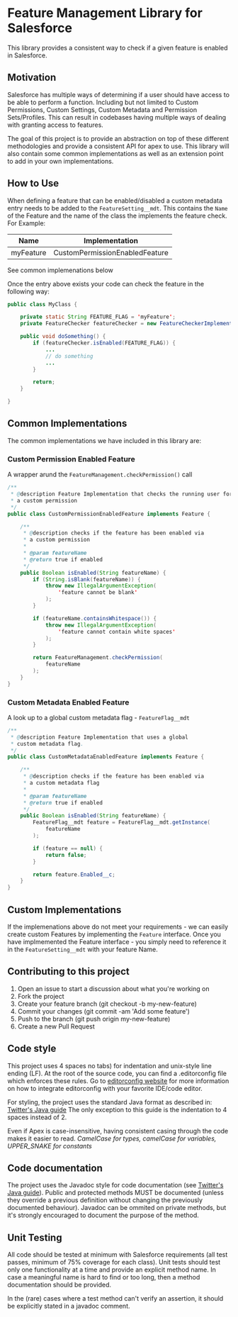 # Feature Management Library for Salesforce

This library provides a consistent way to check if a given feature is enabled in Salesforce.

## Motivation

Salesforce has multiple ways of determining if a user should have access to be able to perform a function. Including but not limited to Custom Permissions, Custom Settings, Custom Metadata and Permission Sets/Profiles. This can result in codebases having multiple ways of dealing with granting access to features.

The goal of this project is to provide an abstraction on top of these different methodologies and provide a consistent API for apex to use. This library will also contain some common implementations as well as an extension point to add in your own implementations.

## How to Use
When defining a feature that can be enabled/disabled a custom metadata entry needs to be added to the `FeatureSetting__mdt`. This contains the `Name` of the Feature and the name of the class the implements the feature check. For Example:

 Name | Implementation
------|----------------
myFeature | CustomPermissionEnabledFeature

See common implemenations below

Once the entry above exists your code can check the feature in the following way:
```java
public class MyClass {

    private static String FEATURE_FLAG = 'myFeature';
    private FeatureChecker featureChecker = new FeatureCheckerImplementation();

    public void doSomething() {
        if (featureChecker.isEnabled(FEATURE_FLAG)) {
            ...
            // do something
            ...
        }

        return;
    }

}
```

## Common Implementations

The common implementations we have included in this library are:

### Custom Permission Enabled Feature
A wrapper arund the `FeatureManagement.checkPermission()` call
```java
/**
 * @description Feature Implementation that checks the running user for
 * a custom permission
 */
public class CustomPermissionEnabledFeature implements Feature {

    /**
     * @description checks if the feature has been enabled via
     * a custom permission
     *
     * @param featureName
     * @return true if enabled
     */
    public Boolean isEnabled(String featureName) {
        if (String.isBlank(featureName)) {
            throw new IllegalArgumentException(
                'feature cannot be blank'
            );
        }

        if (featureName.containsWhitespace()) {
            throw new IllegalArgumentException(
                'feature cannot contain white spaces'
            );
        }

        return FeatureManagement.checkPermission(
            featureName
        );
    }
}
```

### Custom Metadata Enabled Feature
A look up to a global custom metadata flag - `FeatureFlag__mdt`
```java
/**
 * @description Feature Implementation that uses a global
 * custom metadata flag.
 */
public class CustomMetadataEnabledFeature implements Feature {

    /**
     * @description checks if the feature has been enabled via
     * a custom metadata flag
     *
     * @param featureName
     * @return true if enabled
     */
    public Boolean isEnabled(String featureName) {
        FeatureFlag__mdt feature = FeatureFlag__mdt.getInstance(
            featureName
        );

        if (feature == null) {
            return false;
        }

        return feature.Enabled__c;
    }
}

```

## Custom Implementations

If the implemenations above do not meet your requirements - we can easily create custom Features by implementing the `Feature` interface. Once you have implmemented the Feature interface - you simply need to reference it in the `FeatureSetting__mdt` with your feature Name.

## Contributing to this project

1.  Open an issue to start a discussion about what you're working on
2.  Fork the project
3.  Create your feature branch (git checkout -b my-new-feature)
4.  Commit your changes (git commit -am 'Add some feature')
5.  Push to the branch (git push origin my-new-feature)
6.  Create a new Pull Request

## Code style

This project uses 4 spaces no tabs) for indentation and unix-style line ending (LF).
At the root of the source code, you can find a .editorconfig file which enforces
these rules. Go to [editorconfig website](http://editorconfig.org/) for more information
on how to integrate editorconfig with your favorite IDE/code editor.

For styling, the project uses the standard Java format as described in: [Twitter's Java guide](https://github.com/twitter/commons/blob/master/src/java/com/twitter/common/styleguide.md)
The only exception to this guide is the indentation to 4 spaces instead of 2.

Even if Apex is case-insensitive, having consistent casing through the code makes it easier to read.
_CamelCase for types, camelCase for variables, UPPER_SNAKE for constants_

## Code documentation

The project uses the Javadoc style for code documentation (see [Twitter's Java guide](https://github.com/twitter/commons/blob/master/src/java/com/twitter/common/styleguide.md)).
Public and protected methods MUST be documented (unless they override a previous definition
without changing the previously documented behaviour). Javadoc can be ommited on private
methods, but it's strongly encouraged to document the purpose of the method.

## Unit Testing

All code should be tested at minimum with Salesforce requirements (all test passes, minimum of 75% coverage for each class).
Unit tests should test only one functionality at a time and provide an explicit method name.
In case a meaningful name is hard to find or too long, then a method documentation should be provided.

In the (rare) cases where a test method can't verify an assertion, it should be explicitly stated
in a javadoc comment.
